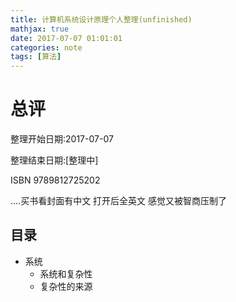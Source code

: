 ```yaml
---
title: 计算机系统设计原理个人整理(unfinished)
mathjax: true
date: 2017-07-07 01:01:01
categories: note
tags: [算法]
---
```


# 总评

整理开始日期:2017-07-07

整理结束日期:[整理中]

ISBN 9789812725202

....买书看封面有中文 打开后全英文 感觉又被智商压制了


## 目录

* 系统
    * 系统和复杂性
    * 复杂性的来源

